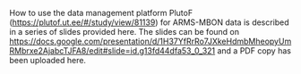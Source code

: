 How to use the data management platform PlutoF (https://plutof.ut.ee/#/study/view/81139) for ARMS-MBON data is described in a series of slides provided here. The slides can be found on https://docs.google.com/presentation/d/1H37YfRrRo7JXkeHdmbMheopyUmRMbrxe2AjabcTJFA8/edit#slide=id.g13fd44dfa53_0_321 and a PDF copy has been uploaded here. 
